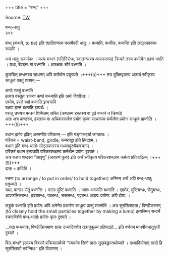 +++
title = "बन्ध्"
+++

Source: [TW](https://ashtadhyayi.com/courses/bhaashaapaak3/)

बन्ध्-धातुः  
२५९

बन्ध् (बन्धने, to tie) इति क्र्यादिगणस्य परस्मैपदी धातुः । बध्नाति, बध्नीतः, बध्नन्ति इति लट्लकारस्य रूपाणि ।  

अयं धातुः सकर्मकः । यस्य बन्धनं (गतिनिरोधः, स्वातन्त्र्यस्य अपाकरणम्) क्रियते तस्य कर्मत्वेन ग्रहणं भवति । यथा, देवदत्तः गां बध्नाति । आरक्षकः चौरं बध्नाति ।  

कुत्रचित् बन्धनस्य साधनम् अपि कर्मत्वेन प्रयुज्यते ।+++(5)+++ तत्र युक्तिद्वयस्य आश्रयं स्वीकृत्य साधुत्वं वक्तुं शक्यम् —

कण्ठे रज्जुं बध्नाति  
इत्यत्र वस्तुतः रज्ज्वा कण्ठं बन्ध्नाति इति अर्थः विवक्षितः ।  
एवमेव, हस्ते रक्षां बध्नाति इत्यत्रापि  
रक्षया हस्तं बध्नाति इत्यर्थः ।  
परन्तु उभयत्र बन्धनं शिथिलम् अस्ति (कण्ठस्य हस्तस्य वा दृढं बन्धनं न क्रियते)  
अतः अत्र कण्ठस्य, हस्तस्य वा अधिकरणत्वेन प्रयोगं कृत्वा साधनस्य कर्मत्वेन प्रयोगः साधुत्वं प्राप्नोति ।+++(5)+++

बधान द्रागेव द्रढिम् अरमणीयं परिकरम् — इति गङ्गालहर्यां जगन्नाथः ।  
परिकर = waist-band, girdle, कमरपट्टा इति हिन्द्याम् ।  
बधान इति बन्ध्-धातोः लोट्लकारस्य मध्यमपुरुषैकवचनम् ।  
परिकरं बधान इत्यत्रापि परिकरशब्दस्य कर्मत्वेन प्रयोगः दृश्यते ।  
अत्र बधान शब्दस्य “आवृणु” (आवरणं कुरु) इति अर्थं स्वीकृत्य परिकरशब्दस्य कर्मत्वं प्रतिपादितम् ।+++(5)+++  
द्राक् = झटिति ।


रचना (to arrange / to put in order/ to hold together) अस्मिन् अर्थे अपि बन्ध्-धातुः प्रयुज्यते ।  
यथा, वानराः सेतुं बध्नन्ति । मल्लः मुष्टिं बध्नाति । भक्तः अञ्जलिं बध्नाति । एवमेव, मुष्टिबन्धः, सेतुबन्धः, आञ्जलिकबन्धः, हृदयबन्धः, पदबन्धः, चक्रबन्धः, पट्टबन्धः आदयः प्रयोगाः अपि ज्ञेयाः ।

लड्डुकं बध्नाति इति प्रयोगः अपि अनेनैव प्रकारेण साधुत्वं प्राप्तुं  शक्नोति । अत्र सुसंश्लिष्टता / पिण्डीकरणम् (to closely hold the small particles together by making a lump) इत्यस्मिन् सन्दर्भे रचनाविशेषे बन्ध्-धातोः प्रयोगः कृतः दृश्यते ।

…यदा बध्यमानः, पिण्डीक्रियमाणः ग्रासः दध्यादिवशेन तत्रानुकूल्यं प्रतिपद्यते… इति वर्णनम् माधवीयधातुवृत्तौ दृश्यते ।

षिञ् बन्धने इत्यस्य विवरणे प्रक्रियासर्वस्वे “स्वयमेव सिनो ग्रासः सुखबद्धस्तथोच्यते । दध्यादियोगात् ग्रासो हि सुसंश्लिष्टो भवेन्मिथः” इति विवरणम् । 
